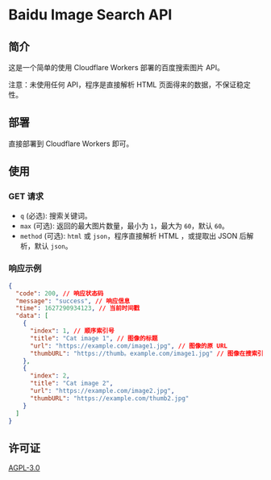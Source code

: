 # Baidu Image Search API
## 简介
这是一个简单的使用 Cloudflare Workers 部署的百度搜索图片 API。

注意：未使用任何 API，程序是直接解析 HTML 页面得来的数据，不保证稳定性。

## 部署
直接部署到 Cloudflare Workers 即可。

## 使用
### GET 请求
- `q` (必选): 搜索关键词。
- `max` (可选): 返回的最大图片数量，最小为 `1`，最大为 `60`，默认 `60`。
- `method` (可选): `html` 或 `json`，程序直接解析 HTML ，或提取出 JSON 后解析，默认 `json`。

### 响应示例
```json
{
  "code": 200, // 响应状态码
  "message": "success", // 响应信息
  "time": 1627290934123, // 当前时间戳
  "data": [
    {
      "index": 1, // 顺序索引号
      "title": "Cat image 1", // 图像的标题
      "url": "https://example.com/image1.jpg", // 图像的原 URL
      "thumbURL": "https://thumb。example.com/image1.jpg" // 图像在搜索引擎服务器的 URL
    },
    {
      "index": 2,
      "title": "Cat image 2",
      "url": "https://example.com/image2.jpg",
      "thumbURL": "https://example.com/thumb2.jpg"
    }
  ]
}
```

## 许可证
[AGPL-3.0](LICENSE)
